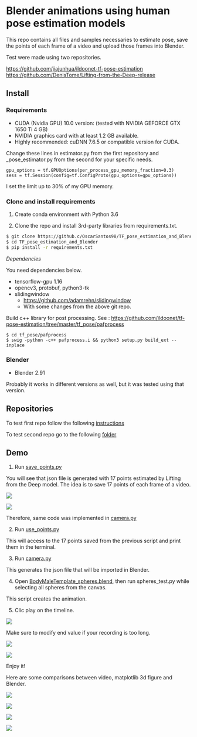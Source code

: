 # Blender animations using human pose estimation models

This repo contains all files and samples necessaries to estimate pose, save the points of each frame of a video and upload those frames into Blender.

Test were made using two repositories.

https://github.com/jiajunhua/ildoonet-tf-pose-estimation  
https://github.com/DenisTome/Lifting-from-the-Deep-release

## Install

### Requirements
- CUDA (Nvidia GPU) 10.0 version: (tested with NVIDIA GEFORCE GTX 1650 Ti 4 GB)
- NVIDIA graphics card with at least 1.2 GB available.
- Highly recommended: cuDNN 7.6.5 or compatible version for CUDA.

Change these lines in estimator.py from the first repository and \_pose_estimator.py from the second for your specific needs.
```
gpu_options = tf.GPUOptions(per_process_gpu_memory_fraction=0.3)
sess = tf.Session(config=tf.ConfigProto(gpu_options=gpu_options))
```

I set the limit up to 30% of my GPU memory.

### Clone and install requirements

1. Create conda environment with Python 3.6

2. Clone the repo and install 3rd-party libraries from requirements.txt.

```bash
$ git clone https://github.c/OscarSantos98/TF_pose_estimation_and_Blender
$ cd TF_pose_estimation_and_Blender
$ pip install -r requirements.txt
```

*Dependencies*

You need dependencies below.

- tensorflow-gpu 1.16
- opencv3, protobuf, python3-tk
- slidingwindow
  - https://github.com/adamrehn/slidingwindow
  - With some changes from the above git repo.


Build c++ library for post processing. See : https://github.com/ildoonet/tf-pose-estimation/tree/master/tf_pose/pafprocess
```
$ cd tf_pose/pafprocess
$ swig -python -c++ pafprocess.i && python3 setup.py build_ext --inplace
```

### Blender

- Blender 2.91

Probably it works in different versions as well, but it was tested using that version.

## Repositories

To test first repo follow the following [instructions](https://github.com/OscarSantos98/ildoonet-tf-pose-estimation)

To test second repo go to the following [folder](https://github.com/OscarSantos98/TF_pose_estimation_and_Blender/LiftingfromtheDeeprelease)

## Demo

1. Run [save\_points.py](https://github.com/OscarSantos98/TF_pose_estimation_and_Blender/LiftingfromtheDeeprelease/applications/save_points.py)

You will see that json file is generated with 17 points estimated by Lifting from the Deep model. The idea is to save 17 points of each frame of a video. 

![](static/p1_2d.png)

![](static/p1_3d.png)

Therefore, same code was implemented in [camera.py](https://github.com/OscarSantos98/TF_pose_estimation_and_Blender/LiftingfromtheDeeprelease/applications/camera.py)

2. Run [use\_points.py](https://github.com/OscarSantos98/TF_pose_estimation_and_Blender/LiftingfromtheDeeprelease/applications/use_points.py)

This will access to the 17 points saved from the previous script and print them in the terminal.

3. Run [camera.py](https://github.com/OscarSantos98/TF_pose_estimation_and_Blender/LiftingfromtheDeeprelease/applications/camera.py)

This generates the json file that will be imported in Blender.

4. Open [BodyMaleTemplate_spheres.blend](https://github.com/OscarSantos98/TF_pose_estimation_and_Blender/LiftingfromtheDeeprelease/applications/BodyMaleTemplate_spheres.blend), then run spheres_test.py while selecting all spheres from the canvas.

This script creates the animation.

5. Clic play on the timeline.

![](static/frames.JPG)

Make sure to modify end value if your recording is too long.

![](static/original_video.gif)

![](static/leg.gif)

Enjoy it!

Here are some comparisons between video, matplotlib 3d figure and Blender.

![](static/estimation1.JPG)

![](static/estimation2.JPG)

![](static/estimation3.JPG)

![](static/estimation4.JPG)